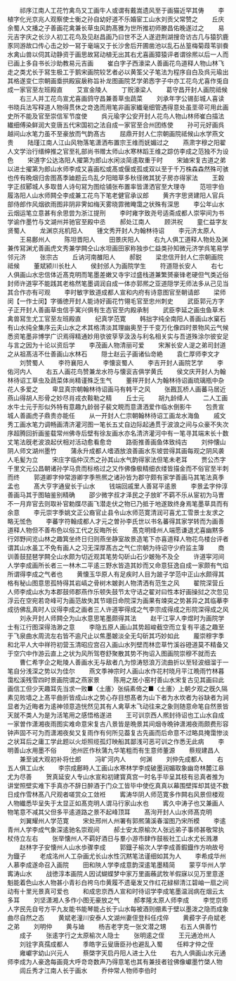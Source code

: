 <!-- { "loadSidebar": true } -->
　　祁序江南人工花竹禽鸟又工画牛人或谓有戴嵩遗风至于画猫近罕其俦
　　李植字化光京兆人观察使士衡之孙自幼好道不乐婚宦工山水刘贡父常赞之
　　丘庆余蜀人文播之子善画花禽兼长草虫风韵髙雅为世所推初师滕昌佑晚遂过之
　　易元吉字庆之长沙人初工花鸟及见赵昌画乃曰世不乏人遂逰荆湖搜竒访古几与猿狖鹿豕同游故口传心击之妙一冩于毫端又于长沙舍后开圃凿池以乱石丛篁梅菊葭苇驯飬水禽山兽以伺其动静资于画思故冩动植无出其右尤喜画獐猿评者谓徐熈以后一人而已画上多自书长沙助教易元吉画
　　崔白字子西濠梁人善画花鸟道释人物山林飞走之类尤长于冩生极工于鹅宋画院较艺者必以黄筌父子笔法为程序自白及呉元瑜出其格遂变仁宗朝画埀拱殿宸扆称旨补龙图画院艺学弟悫字子中亦工花鸟尤喜作兎自成一家官至左班殿直
　　艾宣金陵人
　　丁贶濠梁人
　　葛守昌开封人画院祗候
　　右三人并工花鸟宣尤喜画鸽守昌兼善草虫蔬菜
　　刘承年字公锡彭城人喜读书晓兵法写释道人物得贯休之竒逸而用笔非画家纎毫细管遇得意处虽垩帚可用此画史所不能及官至崇信军节度使
　　呉元瑜字公安开封人花鸟人物山林师崔白描法纎细傅染鲜润大变唐五代宋国初之法自成一家官至合州团练使
　　孙可元好画呉越间山水笔力虽不至豪放而气韵髙古
　　屈鼎开封人仁宗朝画院祗候山水学燕文贵
　　陆瑾江南人江山风物落笔潇洒布置宗王维而妩媚过之
　　燕肃字穆之阳翟人文学治行缙绅推之官至礼部尚书赠太师山水寒林蹈王维之踪仿李成之范独不为设色
　　宋道字公达洛阳人擢第为郎山水闲淡简逺取重于时
　　宋廸宋复古道之弟以进士擢第为郎山水师李成又喜画松或髙或偃或孤或双以至于千万株森森然殊可骇也传有晩烟归舎图髙季廸题云鸟乱夕阳暗草多秋径微其犹子房亦得家法
　　王糓字正叔郾城人多取昔人诗句冩为图绘铺张布置率皆潇洒官至大理寺
　　范坦字伯履洛阳人山水师闗仝李成兼工花鸟下笔老健官承议郎
　　黄齐字思贤建阳人官兵部侍郎作风烟欲雨图非阴非霁如梅天雾晓霏微晻霭之状殊有深思
　　李公年山水云烟运笔立意甚有余思尝为浙江提刑
　　李时雍字致尧号适斋成都人崇寜间为书学谕作墨竹与文湖州并驰官至殿中丞
　　郝处江南人
　　顾洪祝
　　童仁益字友贤蜀人
　　龙渊京兆机阳人
　　锺文秀开封人为翰林待诏
　　李元济太原人
　　王易鄜州人
　　陈坦晋阳人
　　田景庆阳人
　　右九人俱工道释人物处及渊兼传冩渊尤善画虎文秀兼学闗仝山水坦画田家称独歩仁益类孙知微元济学呉笔易学邻元济
　　张宗古
　　丘讷河南雒阳人
　　郝鋭
　　梁忠信开封人仁宗朝画院祗候
　　董斌颍川长杜人
　　侯封邠人为画院学生
　　符道隠长安人
　　右七人俱画山水忠信体近髙克明而笔墨差嫩又寺宇过盛栈道兼繁赟豪锋老硬但气类近俗封师许道寜不能践其老格然笔墨调润自成一体亦郭熈之亚道隠学无师法多从己见当其合作亦有可观
　　李时敏字致道成都人宣和内府有诗意图官至朝请郎
　　梁师闵【一作士闵】字循徳开封人能诗好画花竹翎毛官至忠州刺史
　　武臣郭元方字子正开封人善画草虫信手寓兴俱有生态官至内殿承制
　　武臣李延之画虫鱼草木禽兽冩生尤工官至左班殿直
　　纪真学范寛
　　韩拙字纯全南阳人善画山水窠石有山水纯全集序云夫山水之术其格清淡其理幽奥至于千变万化像四时景物风云气候悉资笔墨非博学广识焉得精通妙用欤彼孶孶汲汲与利名相关实与吾道殊涂尔彼安足与言之因为十论以资后学
　　李茂画人物清丽可爱
　　宋澥长安人湜之弟司封道之从祖髙洁不仕善画山水林石
　　隠士赵云子画诸仙竒絶
　　袁仁厚师李文才
　　刘赞蜀人
　　李符襄阳人
　　李懐衮蜀人
　　李吉开封人画院艺学
　　李佑河内人
　　右五人画花鸟赞兼龙水符与懐衮吉俱学黄氏
　　侯文庆开封人为翰林待诏工草虫及蔬菜体尚精谨殊乏生气
　　董祥开封人为翰林待诏画琉璃瓶中杂花人多爱之
　　卑显真宗朝翰林待诏画马有韩干之风
　　张戡瓦桥人画蕃马居近燕山得胡人形骨之妙尽肖戎衣鞍勒之精
　　丘士元
　　胡九龄绛人
　　二人工画水牛士元于形似外特有意趣九龄弱子裴文睍而意潇洒爱作临水倒影牛
　　包贵宣城人善画虎子鼎贵亦能任
　　从一开封人仁宗朝翰林待诏工画龙水海鱼
　　戚文秀工画水笔力调畅画清济灌河图一笔长五丈自边际起通贯于波浪之间与众豪不失次序超腾回折画鉴载常州佛寺后壁有徐友画水亦名清济灌河中有一笔寻其端末长十数丈笔法旣老波浪起伏相对活动愈看愈竒
　　路衙推善画鱼体致纯古
　　刘仲懐山阴人师文湖州墨竹
　　蒲永升成都人嗜酒放浪善画水东坡尝得其画每观之阴风袭人毛髪为立
　　宋庄字临仲汉杰之孙其山水气韵得家法但笔未老耳
　　贾公杰字千里文元公昌朝诸孙学马贲而标格过之又作佛像极精细衣缕皆描金而不俗官至半刺而终
　　郭道卿字仲常游卿字季熊熈之诸孙皆为郡守颇有家学善画马其笔法真季孟也
　　髙大亨字通叟长于山水
　　钱端回戚里人善冩平逺景
　　李景孟字仲淳善画马其于图轴鉴别精确
　　邵少微字叔才泽民之子放旷不羁不乐从宦初为马曺不一月弃官去则取补官勅牒尽画飞潜走伏之物已乃抵于地遂致终身焉笔墨草具而有余意
　　李元崇字季姚文正公裔官止县令山水师范寛清润可喜尤工雪景士友求之略无恡色
　　李蕃字符翰成都人才元之曽孙李氏世以书名蕃得其家学转而为画善道释人物但不善布色以俗工代之反晦所长
　　髙克明绛州人端愿谦退尤喜幽黙多行郊野间览山林之趣箕坐终日归则燕坐静室故景造笔下亦喜道释人物花鸟楼台评者谓其山水虽工不免有画人之习无深厚髙古之气仁宗朝为待诏守少府监主簿
　　商训善鼓琵琶学闗仝山水颇为切近观其笔势勾斫山石少皴殆不及仝
　　许道寜河间人学李成画所长者三一林木二平逺三野水皆造其妙而又命意狂逸自成一家颇有气焰所谓得李成之气者也
　　黄懐玉华原人有足疾时人目为跛子学范中正山水颇得其格有秘山图意思孤特得其岩嵪之骨树木皴剥人物清洒有范生之风
　　翟院深营丘人师李成山水为本郡鼓师郡燕作乐顿失鼓节太守诘之翟对曰性本好画操挝之次忽见浮云在空宛若竒峰可为画范故失其节翊日命院深为画果有竦突之势甚异之其临摹李成彷佛乱真时人议得李成之画者三人许道寕得成之气李宗成得成之形院深得成之风
　　刘永开封人师闗仝为山水意思笔墨颇得其法
　　赵干江寜人李煜时为画院学士有江行图深得浩渺之意
　　李隐五原人画山其势超峻截空而立复有平逺之趣至于飞泉曲水周流左右皆不逾尺止以焦墨皴淡全无勾斫其巧妙如此
　　龎崇穆字季和北平人大中祥符初营玉清昭应宫召入画山水列壁而林峦草竹溪谷磴道莫不精备又于空穴中作游云直上之状为风所驾卷舒聚散其势不拘诏入图画院崇穆不就而去
　　曹仁希字企之毗陵人善画水无与敌者凢为惊涛怒浪万流曲折以至轻波细溜于一笔自分浅深之势以为佳尔
　　燕文季神宗时人画山水作花村晓月平江晩雨竹林暮霭松溪残雪四时景画院谓之燕家景
　　陈用之居小窑村善山水宋复古见其画曰此画信工但少天趣耳先当求一败■〈土廧〉张绢素倚之■〈土廧〉上朝夕观之旣久隔素见败墙之上髙平曲折皆成山水之势心存目想髙者为山下者为水坎者为谷缺者为涧显者为近晦者为逺神领意造恍然见其有人禽草木飞动往来之象则随意命笔自然景皆天就不类人为是为活笔用之感悟格遂进
　　王可训京西人熈封待诏也工山水自成一家曽作潇湘夜雨图实难命意宋复古八景皆是晩景其间烟寺晩钟潇湘夜雨颇费形容钟声固不可为而潇湘夜矣又复雨作有何所见葢复古先画而后命意不过略具掩霭惨淡之状耳后之庸工学此题以火炬照缆孤灯映船其鄙浅可恶可训之作悉无此病
　　李明善山水用墨不俗
　　池州匠作秋蒲九华笔粗而有生意师董源
　　蔡规建昌人
　　兼至诚大观初补将仕郎
　　冯旷河内人
　　何渊
　　刘仲先成都人
　　右五人俱工山水
　　李宗成鄜畤人工画山水寒林学李成破墨润媚取象幽竒林麓江皋尤为尽善
　　贺真延安人专山水宣和初建寳真宫一时名手毕呈其枝有忌真者推为讲堂照壁实难下手真亦不辞日醉酒于门众工皆毕中使仡真真以幕围壁挥却其徒不数日成作雪林髙八尺观者嗟赏众工敛袵
　　寗涛华阴人师范寛多作闗右风景但楼观人物纎悉毕呈失于太显正如髙克明人谓马行家山水也
　　寗久中涛子也又兼画人物笔意不减其父但多平逺道路之景不起峰顶耳
　　髙洵开封人山水师髙克明
　　刘翼耀州人学范寛
　　宋处邢州人州署有郭熈蒲溪春溜图乃宋所模
　　李逺青州人学李成气象深逺驰名崇观间
　　郝士安太原榆次人张远弟子事师甚敬常执杖侍立左右
　　张举懐州人不羁好酒日与羣小游市肆作鼓板社工山水尤长溅瀑
　　赵林字子安懐州人山水歩骤李成
　　郭鐡子榆次人学李成善鍜鐡作方响故号为鐡子
　　老成洺州人工杂画尤长山水性沉黙笔法谨细如其为人
　　李希成华州人慕李成遂命召入画院
　　田和陜人学李成意韵深逺笔墨精简
　　蒙亨华州人学寗涛山水
　　战徳淳本画院人因试蝴蝶梦中家万里画蘓武牧羊假寐以见万里意遂魁能着色山水人物甚小青衫白袴乌巾黄履不遗毫发又作红花緑柳清江碧岫一扇之间动有十里光景真可爱也
　　和成忠京西人宣和时待诏学李成笔墨温润病在烟云太多耳
　　刘坚潇湘人多作小图无豪放之气
　　郝孝隆太原人师李成
　　李觉京师人字民先自号方平九友能书能琴能占长于山水每被酒则绷素于壁以墨泼之隐而成象曲尽自然之态
　　黄斌老潼川安泰人文湖州妻侄登科任戍倅
　　黄彛字子舟斌老之弟
　　刘明仲
　　黄与廸
　　杨吉老字克一张文潜之甥
　　右五人俱善竹
　　成子
　　张逺字行之太原榆次人隐士
　　张明逺之侄
　　王元通沧州人
　　刘铨字真孺成都人
　　季皓字云叟唐臣孙也避乱入蜀
　　任粹才仲之侄
　　雍巘字幼山兴元人
　　蔡棨字天启丹阳人进士入仕
　　右九人俱画山水元通师李成为人豪逸每画竟大呼竒竒数声乃得意笔也其有兼技者铨佛像巘墨竹棨人物
　　闾丘秀才江南人长于画水
　　乔仲常人物师李伯时

